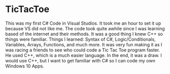 # TicTacToe
This was my first C# Code in Visual Studios. It took me an hour to set it up because VS did not like me. The code took quite awhile since I was learning based of the internet and their methods. It was a good thing I knew C++ so things were familiar. Things I learned: Syntax of C#, Logic/Conditionals, Variables, Arrays, Functions, and much more. It was very fun making it as I was racing a friends to see who could code a Tic Tac Toe program faster. He used C++, which is a much easier language. In the end, it was a draw. I would use C++, but I want to get familiar with C# so I can code my own Windows 10 Apps.
